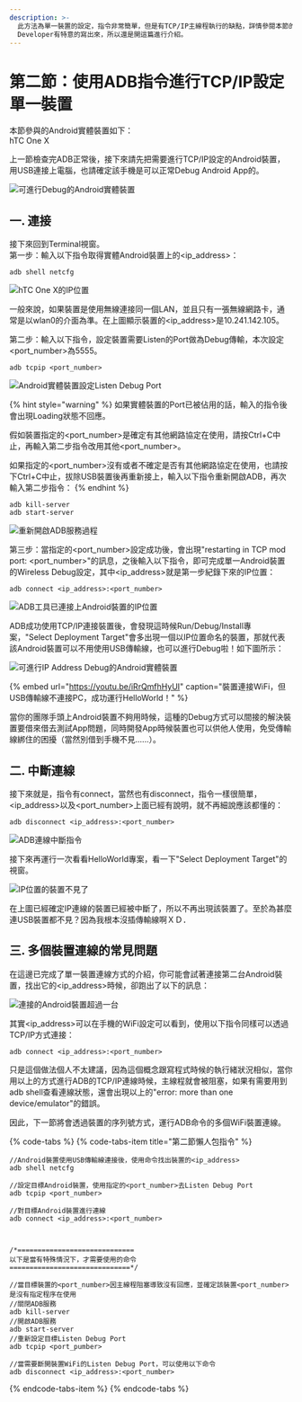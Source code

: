 ```yaml
---
description: >-
  此方法為單一裝置的設定，指令非常簡單，但是有TCP/IP主線程執行的缺點，詳情參閱本節的第三點。個人其實不太推薦這個方法，但Google
  Developer有特意的寫出來，所以還是開這篇進行介紹。
---
```


# 第二節：使用ADB指令進行TCP/IP設定單一裝置

本節參與的Android實體裝置如下：  
hTC One X

上一節檢查完ADB正常後，接下來請先把需要進行TCP/IP設定的Android裝置，用USB連接上電腦，也請確定該手機是可以正常Debug Android App的。

![&#x53EF;&#x9032;&#x884C;Debug&#x7684;Android&#x5BE6;&#x9AD4;&#x88DD;&#x7F6E;](.gitbook/assets/ke-jin-hang-debug-de-android-shi-ti-zhuang-zhi.png)

## 一. 連接

接下來回到Terminal視窗。  
第一步：輸入以下指令取得實體Android裝置上的&lt;ip\_address&gt;：

```text
adb shell netcfg
```

![hTC One X&#x7684;IP&#x4F4D;&#x7F6E;](.gitbook/assets/htc-onexde-ip-wei-zhi.png)

一般來說，如果裝置是使用無線連接同一個LAN，並且只有一張無線網路卡，通常是以wlan0的介面為準。在上圖顯示裝置的&lt;ip\_address&gt;是10.241.142.105。

第二步：輸入以下指令，設定裝置需要Listen的Port做為Debug傳輸，本次設定&lt;port\_number&gt;為5555。

```text
adb tcpip <port_number>
```

![Android&#x5BE6;&#x9AD4;&#x88DD;&#x7F6E;&#x8A2D;&#x5B9A;Listen Debug Port](.gitbook/assets/android-shi-ti-she-ding-listendebug-de-port.png)

{% hint style="warning" %}
如果實體裝置的Port已被佔用的話，輸入的指令後會出現Loading狀態不回應。

假如裝置指定的&lt;port\_number&gt;是確定有其他網路協定在使用，請按Ctrl+C中止，再輸入第二步指令改用其他&lt;port\_number&gt;。

如果指定的&lt;port\_number&gt;沒有或者不確定是否有其他網路協定在使用，也請按下Ctrl+C中止，拔除USB裝置後再重新接上，輸入以下指令重新開啟ADB，再次輸入第二步指令：
{% endhint %}

```text
adb kill-server
adb start-server
```

![&#x91CD;&#x65B0;&#x958B;&#x555F;ADB&#x670D;&#x52D9;&#x904E;&#x7A0B;](.gitbook/assets/zhong-xin-kai-qi-adb-fu-wu.png)

第三步：當指定的&lt;port\_number&gt;設定成功後，會出現"restarting in TCP mod port: &lt;port\_number&gt;"的訊息，之後輸入以下指令，即可完成單一Android裝置的Wireless Debug設定，其中&lt;ip\_address&gt;就是第一步紀錄下來的IP位置：

```text
adb connect <ip_address>:<port_number>
```

![ADB&#x5DE5;&#x5177;&#x5DF2;&#x9023;&#x63A5;&#x4E0A;Android&#x88DD;&#x7F6E;&#x7684;IP&#x4F4D;&#x7F6E;](.gitbook/assets/zhuang-zhi-ip-wei-zhi-yu-adb-lian-xian.png)

ADB成功使用TCP/IP連接裝置後，會發現這時候Run/Debug/Install專案，"Select Deployment Target"會多出現一個以IP位置命名的裝置，那就代表該Android裝置可以不用使用USB傳輸線，也可以進行Debug啦！如下圖所示：

![&#x53EF;&#x9032;&#x884C;IP Address Debug&#x7684;Android&#x5BE6;&#x9AD4;&#x88DD;&#x7F6E;](.gitbook/assets/ke-yong-ipaddressdebug-de-android-shi-ti-zhuang-zhi.png)

{% embed url="https://youtu.be/iRrQmfhHyUI" caption="裝置連接WiFi，但USB傳輸線不連接PC，成功運行HelloWorld！" %}

當你的團隊手頭上Android裝置不夠用時候，這種的Debug方式可以間接的解決裝置要借來借去測試App問題，同時開發App時候裝置也可以供他人使用，免受傳輸線綁住的困擾（當然別借到手機不見......）。

## 二. 中斷連線

接下來就是，指令有connect，當然也有disconnect，指令一樣很簡單，&lt;ip\_address&gt;以及&lt;port\_number&gt;上面已經有說明，就不再細說應該都懂的：

```text
adb disconnect <ip_address>:<port_number>
```

![ADB&#x9023;&#x7DDA;&#x4E2D;&#x65B7;&#x6307;&#x4EE4;](.gitbook/assets/adb-lian-xian-zhong-duan-zhi-ling.png)

接下來再運行一次看看HelloWorld專案，看一下"Select Deployment Target"的視窗。

![IP&#x4F4D;&#x7F6E;&#x7684;&#x88DD;&#x7F6E;&#x4E0D;&#x898B;&#x4E86;](.gitbook/assets/yi-zhong-duan-xian-zhuang-zhi.png)

在上圖已經確定IP連線的裝置已經被中斷了，所以不再出現該裝置了。至於為甚麼連USB裝置都不見？因為我根本沒插傳輸線啊ＸＤ．

## 三. 多個裝置連線的常見問題

在這邊已完成了單一裝置連線方式的介紹，你可能會試著連接第二台Android裝置，找出它的&lt;ip\_address&gt;時候，卻跑出了以下的訊息：

![&#x9023;&#x63A5;&#x7684;Android&#x88DD;&#x7F6E;&#x8D85;&#x904E;&#x4E00;&#x53F0;](.gitbook/assets/morethanonedeviceerr.png)

其實&lt;ip\_address&gt;可以在手機的WiFi設定可以看到，使用以下指令同樣可以透過TCP/IP方式連接：

```text
adb connect <ip_address>:<port_number>
```

只是這個做法個人不太建議，因為這個概念跟寫程式時候的執行緒狀況相似，當你用以上的方式進行ADB的TCP/IP連線時候，主線程就會被阻塞，如果有需要用到adb shell查看連線狀態，還會出現以上的"error: more than one device/emulator"的錯誤。

因此，下一節將會透過裝置的序列號方式，運行ADB命令的多個WiFi裝置連線。

{% code-tabs %}
{% code-tabs-item title="第二節懶人包指令" %}
```text
//Android裝置使用USB傳輸線連接後，使用命令找出裝置的<ip_address>
adb shell netcfg

//設定目標Android裝置，使用指定的<port_number>去Listen Debug Port
adb tcpip <port_number>

//對目標Android裝置進行連線
adb connect <ip_address>:<port_number>



/*=============================
以下是當有特殊情況下，才需要使用的命令
==============================*/

//當目標裝置的<port_number>因主線程阻塞導致沒有回應，並確定該裝置<port_number>是沒有指定程序在使用
//關閉ADB服務
adb kill-server
//開啟ADB服務
adb start-server
//重新設定目標Listen Debug Port
adb tcpip <port_pumber>

//當需要斷開裝置WiFi的Listen Debug Port，可以使用以下命令
adb disconnect <ip_address>:<port_number>
```
{% endcode-tabs-item %}
{% endcode-tabs %}

